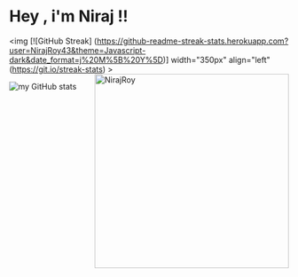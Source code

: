 # Hey , i'm Niraj !!





<img [![GitHub Streak] (https://github-readme-streak-stats.herokuapp.com?user=NirajRoy43&theme=Javascript-dark&date_format=j%20M%5B%20Y%5D)] width="350px" align="left" (https://git.io/streak-stats) > <img width="350px" align="right" src="https://github-readme-stats.vercel.app/api/top-langs/?username=NirajRoy43&layout=compact&hide_border=true&bg_color=0d1117" alt="NirajRoy">



![my GitHub stats](https://github-readme-stats.vercel.app/api?username=NirajRoy43&theme=highcontrast&show_icons=true)





